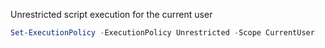 
Unrestricted script execution for the current user

```ps1
Set-ExecutionPolicy -ExecutionPolicy Unrestricted -Scope CurrentUser
```
